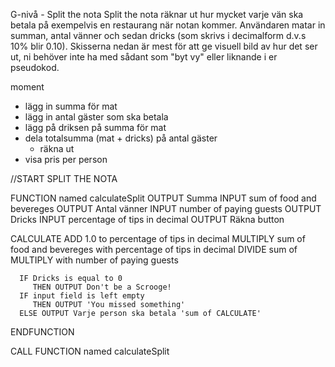 G-nivå - Split the nota
Split the nota räknar ut hur mycket varje vän ska betala på exempelvis en restaurang när notan kommer. Användaren matar in summan, antal vänner och sedan dricks (som skrivs i decimalform d.v.s 10% blir 0.10). Skisserna nedan är mest för att ge visuell bild av hur det ser ut, ni behöver inte ha med sådant som "byt vy" eller liknande i er pseudokod.

moment 
   - lägg in summa för mat
   - lägg in antal gäster som ska betala
   - lägg på driksen på summa för mat
   - dela totalsumma (mat + dricks) på antal gäster
      - räkna ut
   - visa pris per person


//START SPLIT THE NOTA

FUNCTION named calculateSplit
   OUTPUT Summa
      INPUT sum of food and bevereges
   OUTPUT Antal vänner
      INPUT number of paying guests
   OUTPUT Dricks
      INPUT percentage of tips in decimal
   OUTPUT Räkna button


   CALCULATE
      ADD 1.0 to percentage of tips in decimal
      MULTIPLY sum of food and bevereges with percentage of tips in decimal
      DIVIDE sum of MULTIPLY with number of paying guests
   
     
      IF Dricks is equal to 0
         THEN OUTPUT Don't be a Scrooge!
      IF input field is left empty
         THEN OUTPUT 'You missed something'
      ELSE OUTPUT Varje person ska betala 'sum of CALCULATE'

ENDFUNCTION

CALL FUNCTION named calculateSplit


